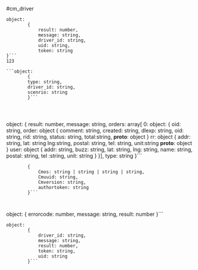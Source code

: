 #cm_driver


```
object:
		{
			result: number,
			message: string,
			driver_id: string,
			uid: string,
			token: string
}```
123

```object:
        {
        type: string,
        driver_id: string,
        scenrio: string
        }```
	
		
		

```
object:
		{
			result: number,
            message: string,
            orders: array[
            0: object:
             {
                oid: string,
           	 order: object
           	        {
                       comment: string,
           	        created: string,
           	        dlexp: string,
           	        oid: string,
           	        rid: string,
           	        status: string,
           	        total:string,
                       __proto__: object
                      }
               rr: object
                      {
                       addr: string,
                       lat: string
                       lng:string,
                       postal: string,
                       tel: string,
                       unit:string
                       __proto__: object
                      }
               user: object
                      {
                       addr: string,
                       buzz: string,
                       lat: string,
                       lng: string,
                       name: string,
                       postal: string,
                       tel :string,
                       unit: string
                      }
             }],
            type: string
		}```
		
		

```.headers.Accept:
		{
            Cmos: string | string | string | string,
			Cmuuid: string,
            Cmversion: string,
            authortoken: string
		}```
		
		

```
object:
		{
			errorcode: number,
            message: string,
            result: number
        }```
	
	
```
object:
		{
			driver_id: string,
            message: string,
            result: number,
            token: string,
            uid: string
        }```
